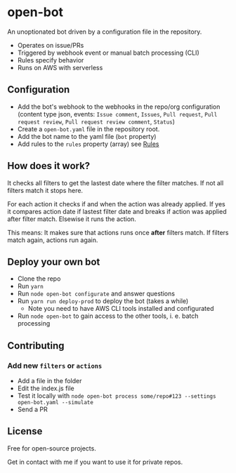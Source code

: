 # open-bot

An unoptionated bot driven by a configuration file in the repository.

* Operates on issue/PRs
* Triggered by webhook event or manual batch processing (CLI)
* Rules specify behavior
* Runs on AWS with serverless

## Configuration

* Add the bot's webhook to the webhooks in the repo/org configuration (content type json, events: `Issue comment`, `Issues`, `Pull request`, `Pull request review`, `Pull request review comment`, `Status`)
* Create a `open-bot.yaml` file in the repository root.
* Add the bot name to the yaml file (`bot` property)
* Add rules to the `rules` property (array) see [Rules](doc/rules.md)

## How does it work?

It checks all filters to get the lastest date where the filter matches. If not all filters match it stops here.

For each action it checks if and when the action was already applied. If yes it compares action date if lastest filter date and breaks if action was applied after filter match. Elsewise it runs the action.

This means: It makes sure that actions runs once **after** filters match. If filters match again, actions run again.

## Deploy your own bot

* Clone the repo
* Run `yarn`
* Run `node open-bot configurate` and answer questions
* Run `yarn run deploy-prod` to deploy the bot (takes a while)
  * Note you need to have AWS CLI tools installed and configurated
* Run `node open-bot` to gain access to the other tools, i. e. batch processing

## Contributing

### Add new `filters` or `actions`

* Add a file in the folder
* Edit the index.js file
* Test it locally with `node open-bot process some/repo#123 --settings open-bot.yaml --simulate`
* Send a PR

## License

Free for open-source projects.

Get in contact with me if you want to use it for private repos.
